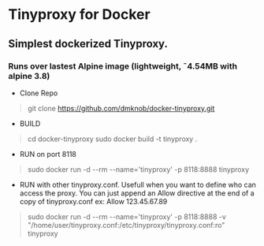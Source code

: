 Tinyproxy for Docker
====================
## Simplest dockerized Tinyproxy.
### Runs over lastest Alpine image (lightweight, ˜4.54MB with alpine 3.8)

- Clone Repo

> git clone https://github.com/dmknob/docker-tinyproxy.git

- BUILD
> cd docker-tinyproxy
> sudo docker build -t tinyproxy .

- RUN on port 8118
> sudo docker run -d --rm --name='tinyproxy' -p 8118:8888 tinyproxy

- RUN with other tinyproxy.conf.
 Usefull when you want to define who can access the proxy.
 You can just append an Allow directive at the end of a copy of tinyproxy.conf
 ex:  Allow 123.45.67.89
> sudo docker run -d --rm --name='tinyproxy' -p 8118:8888 -v "/home/user/tinyproxy.conf:/etc/tinyproxy/tinyproxy.conf:ro" tinyproxy
